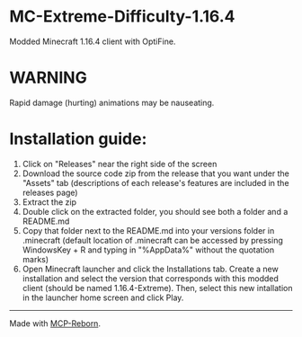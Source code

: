 # MC-Extreme-Difficulty-1.16.4

Modded Minecraft 1.16.4 client with OptiFine.

# WARNING

Rapid damage (hurting) animations may be nauseating.

# Installation guide:

1. Click on "Releases" near the right side of the screen
2. Download the source code zip from the release that you want under the "Assets" tab (descriptions of each release's features are included in the releases page)
3. Extract the zip
4. Double click on the extracted folder, you should see both a folder and a README.md
5. Copy that folder next to the README.md into your versions folder in .minecraft (default location of .minecraft can be accessed by pressing WindowsKey + R and typing in "%AppData%" without the quotation marks)
6. Open Minecraft launcher and click the Installations tab. Create a new installation and select the version that corresponds with this modded client (should be named 1.16.4-Extreme). Then, select this new intallation in the launcher home screen and click Play.

---

Made with [MCP-Reborn](https://github.com/Hexeption/MCP-Reborn).
